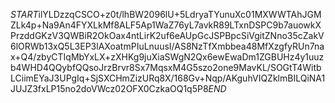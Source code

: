 $START$ilYLDzzqCSCO+z0t/lhBW2096lU+5LdryaTYunuXc01MXWWTAhJGMZLk4p+Na9An4FYXLkMf8ALF5Ap1WaZ76yL7avkR89LTxnDSPC9b7auowkXPrzddGKzV3QWBiR2OkOax4ntLirK2uf6eAUpGcJSPBpcSiVgitZNno35cZakV6lORWb13xQ5L3EP3lAXoatmPIuLnuusI/AS8NzTfXmbbea48MfXzgfyRUn7nax+Q4/zbyCTIqMbYxLX+zXHKg9juXiaSWgN2Qx6ewEwaDm1ZGBUHz4y1uuzb4WHD4QQybfQQsoJrzBrvr8Sx7MqsxM4G5szo2one9MavKL/SOGtT4WitbLCiimEYaJ3UPgIq+SjSXCHmZizURq8X/168Gv+Nqp/AKguhVIQZklmBILQiNA1JUJZ3fxLP15no2doVWcz02OFX0CzkaOQ1q5P8$END$